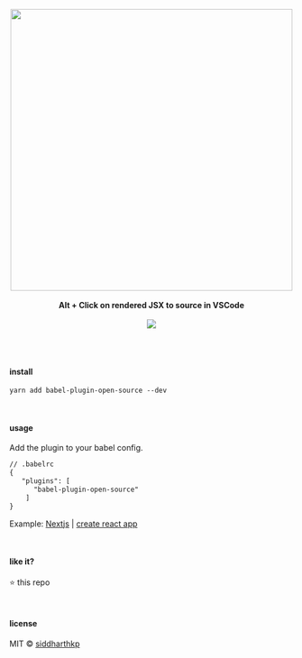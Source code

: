 <p align="center">
  <img src="https://github.com/siddharthkp/babel-plugin-open-source/blob/main/demo.gif?raw=true" height="500"/>
  <br><br>
  <b>Alt + Click on rendered JSX to source in VSCode</b>
  <br><br>
  <img src="https://img.shields.io/badge/status-experimental-de9214?style=flat"/>
  <br><br>
</p>

&nbsp;

#### install

```
yarn add babel-plugin-open-source --dev
```

&nbsp;

#### usage

Add the plugin to your babel config.

```diff
// .babelrc
{
   "plugins": [
      "babel-plugin-open-source"
    ]
}
```

 Example: [Nextjs](https://nextjs.org/docs/advanced-features/customizing-babel-config) | [create react app](https://github.com/timarney/react-app-rewired)

&nbsp;

#### like it?

:star: this repo

&nbsp;

#### license

MIT © [siddharthkp](https://github.com/siddharthkp)
